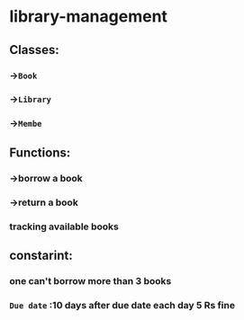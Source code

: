# library-management
## Classes:
### ->`Book`
### ->`Library`
### ->`Membe`
## Functions:
### ->borrow a book 
### ->return a book
### tracking available books
## constarint: 
### one can't borrow more than 3 books
### `Due date` :10 days after due date each day 5 Rs fine
